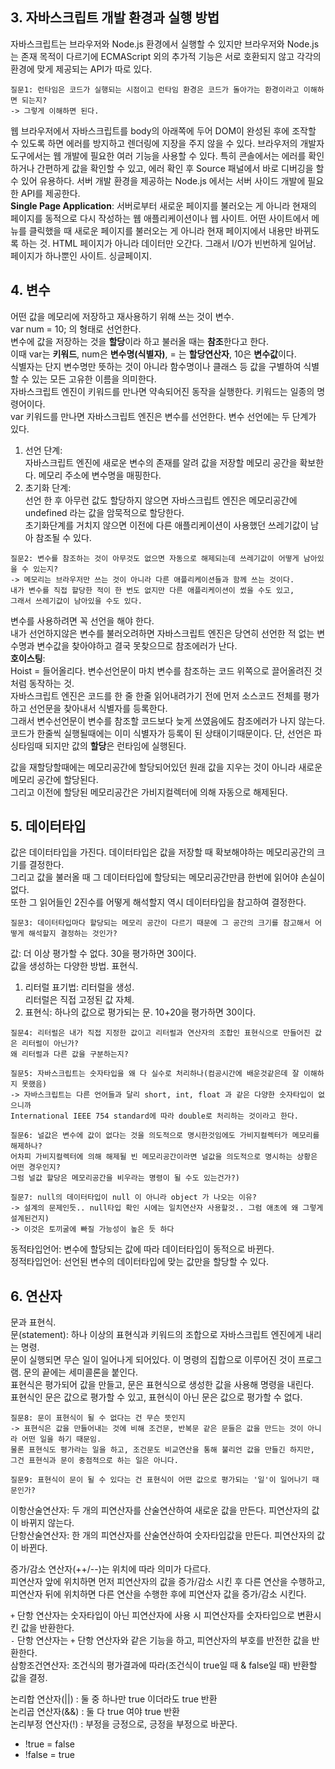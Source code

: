 ## 3. 자바스크립트 개발 환경과 실행 방법  

자바스크립트는 브라우저와 Node.js 환경에서 실행할 수 있지만 브라우저와 Node.js는 존재 목적이 다르기에 ECMAScript 외의 추가적 기능은 서로 호환되지 않고 각각의 환경에 맞게 제공되는 API가 따로 있다.  
```
질문1: 런타임은 코드가 실행되는 시점이고 런타임 환경은 코드가 돌아가는 환경이라고 이해하면 되는지?
-> 그렇게 이해하면 된다.  
```
웹 브라우저에서 자바스크립트를 body의 아래쪽에 두어 DOM이 완성된 후에 조작할 수 있도록 하면 에러를 방지하고 렌더링에 지장을 주지 않을 수 있다.  브라우저의 개발자도구에서는 웹 개발에 필요한 여러 기능을 사용할 수 있다. 특히 콘솔에서는 에러를 확인하거나 간편하게 값을 확인할 수 있고, 에러 확인 후 Source 패널에서 바로 디버깅을 할 수 있어 유용하다.
서버 개발 환경을 제공하는 Node.js 에서는 서버 사이드 개발에 필요한 API를 제공한다.  
**Single Page Application**: 서버로부터 새로운 페이지를 불러오는 게 아니라 현재의 페이지를 동적으로 다시 작성하는 웹 애플리케이션이나 웹 사이트. 어떤 사이트에서 메뉴를 클릭했을 때 새로운 페이지를 불러오는 게 아니라 현재 페이지에서 내용만 바뀌도록 하는 것. HTML 페이지가 아니라 데이터만 오간다. 그래서 I/O가 빈번하게 일어남. 페이지가 하나뿐인 사이트. 싱글페이지.


## 4. 변수  

어떤 값을 메모리에 저장하고 재사용하기 위해 쓰는 것이 변수.  
var num = 10; 의 형태로 선언한다.  
변수에 값을 저장하는 것을 **할당**이라 하고 불러올 때는 **참조**한다고 한다.  
이때 var는 **키워드**, num은 **변수명(식별자)**, = 는 **할당연산자**, 10은 **변수값**이다.  
식별자는 단지 변수명만 뜻하는 것이 아니라 함수명이나 클래스 등 값을 구별하여 식별할 수 있는 모든 고유한 이름을 의미한다.  
자바스크립트 엔진이 키워드를 만나면 약속되어진 동작을 실행한다. 키워드는 일종의 명령어이다.  
var 키워드를 만나면 자바스크립트 엔진은 변수를 선언한다.
변수 선언에는 두 단계가 있다.  

1. 선언 단계:  
자바스크립트 엔진에 새로운 변수의 존재를 알려 값을 저장할 메모리 공간을 확보한다. 메모리 주소에 변수명을 매핑한다.  
2. 초기화 단계:  
선언 한 후 아무런 값도 할당하지 않으면 자바스크립트 엔진은 메모리공간에 undefined 라는 값을 암묵적으로 할당한다.  
초기화단계를 거치지 않으면 이전에 다른 애플리케이션이 사용했던 쓰레기값이 남아 참조될 수 있다.  
```
질문2: 변수를 참조하는 것이 아무것도 없으면 자동으로 해제되는데 쓰레기값이 어떻게 남아있을 수 있는지?  
-> 메모리는 브라우저만 쓰는 것이 아니라 다른 애플리케이션들과 함께 쓰는 것이다.  
내가 변수를 직접 할당한 적이 한 번도 없지만 다른 애플리케이션이 썼을 수도 있고,  
그래서 쓰레기값이 남아있을 수도 있다.  
```


변수를 사용하려면 꼭 선언을 해야 한다.  
내가 선언하지않은 변수를 불러오려하면 자바스크립트 엔진은 당연히 선언한 적 없는 변수명과 변수값을 찾아야하고 결국 못찾으므로 참조에러가 난다.  
**호이스팅**:  
Hoist = 들어올리다. 변수선언문이 마치 변수를 참조하는 코드 위쪽으로 끌어올려진 것처럼 동작하는 것.  
자바스크립트 엔진은 코드를 한 줄 한줄 읽어내려가기 전에 먼저 소스코드 전체를 평가하고 선언문을 찾아내서 식별자를 등록한다.  
그래서 변수선언문이 변수를 참조할 코드보다 늦게 쓰였음에도 참조에러가 나지 않는다.  
코드가 한줄씩 실행될때에는 이미 식별자가 등록이 된 상태이기때문이다. 단, 선언은 파싱타임때 되지만 값의 **할당**은 런타임에 실행된다.  

값을 재할당할때에는 메모리공간에 할당되어있던 원래 값을 지우는 것이 아니라 새로운 메모리 공간에 할당된다.  
그리고 이전에 할당된 메모리공간은 가비지컬렉터에 의해 자동으로 해제된다.


## 5. 데이터타입  

값은 데이터타입을 가진다. 데이터타입은 값을 저장할 때 확보해야하는 메모리공간의 크기를 결정한다.  
그리고 값을 불러올 때 그 데이터타입에 할당되는 메모리공간만큼 한번에 읽어야 손실이 없다.  
또한 그 읽어들인 2진수를 어떻게 해석할지 역시 데이터타입을 참고하여 결정한다.
```
질문3: 데이터타입마다 할당되는 메모리 공간이 다르기 때문에 그 공간의 크기를 참고해서 어떻게 해석할지 결정하는 것인가?  
```
값: 더 이상 평가할 수 없다. 30을 평가하면 30이다.  
값을 생성하는 다양한 방법. 표현식.  
1. 리터럴 표기법: 리터럴을 생성.  
리터럴은 직접 고정된 값 자체.  
2. 표현식: 하나의 값으로 평가되는 문. 10+20을 평가하면 30이다.  

```
질문4: 리터럴은 내가 직접 지정한 값이고 리터럴과 연산자의 조합인 표현식으로 만들어진 값은 리터럴이 아닌가?  
왜 리터럴과 다른 값을 구분하는지?  
```
```
질문5: 자바스크립트는 숫자타입을 왜 다 실수로 처리하나(컴공시간에 배운것같은데 잘 이해하지 못했음)  
-> 자바스크립트는 다른 언어들과 달리 short, int, float 과 같은 다양한 숫자타입이 없으니까 
International IEEE 754 standard에 따라 double로 처리하는 것이라고 한다.  
```
```
질문6: 널값은 변수에 값이 없다는 것을 의도적으로 명시한것임에도 가비지컬렉터가 메모리를 해제하나?  
어차피 가비지컬렉터에 의해 해제될 빈 메모리공간이라면 널값을 의도적으로 명시하는 상황은 어떤 경우인지?  
그럼 널값 할당은 메모리공간을 비우라는 명령이 될 수도 있는건가?)    
```
```
질문7: null의 데이터타입이 null 이 아니라 object 가 나오는 이유?  
-> 설계의 문제인듯.. null타입 확인 시에는 일치연산자 사용할것.. 그럼 애초에 왜 그렇게 설계된건지)
-> 이것은 토끼굴에 빠질 가능성이 높은 듯 하다  
```

동적타입언어: 변수에 할당되는 값에 따라 데이터타입이 동적으로 바뀐다.  
정적타입언어: 선언된 변수의 데이터타입에 맞는 값만을 할당할 수 있다.  

## 6. 연산자  

문과 표현식.  
문(statement): 하나 이상의 표현식과 키워드의 조합으로 자바스크립트 엔진에게 내리는 명령.  
문이 실행되면 무슨 일이 일어나게 되어있다. 이 명령의 집합으로 이루어진 것이 프로그램. 문의 끝에는 세미콜론을 붙인다.  
표현식은 평가되어 값을 만들고, 문은 표현식으로 생성한 값을 사용해 명령을 내린다.  
표현식인 문은 값으로 평가할 수 있고, 표현식이 아닌 문은 값으로 평가할 수 없다.  
```
질문8: 문이 표현식이 될 수 없다는 건 무슨 뜻인지  
-> 표현식은 값을 만들어내는 것에 비해 조건문, 반복문 같은 문들은 값을 만드는 것이 아니라 어떤 일을 하기 때문임.  
물론 표현식도 평가라는 일을 하고, 조건문도 비교연산을 통해 불리언 값을 만들긴 하지만,  
그건 표현식과 문이 중점적으로 하는 일은 아니다.  
```
```
질문9: 표현식이 문이 될 수 있다는 건 표현식이 어떤 값으로 평가되는 '일'이 일어나기 때문인가?  
```
이항산술연산자: 두 개의 피연산자를 산술연산하여 새로운 값을 만든다. 피연산자의 값이 바뀌지 않는다.  
단항산술연산자: 한 개의 피연산자를 산술연산하여 숫자타입값을 만든다. 피연산자의 값이 바뀐다.  

증가/감소 연산자(++/--)는 위치에 따라 의미가 다르다.  
피연산자 앞에 위치하면 먼저 피연산자의 값을 증가/감소 시킨 후 다른 연산을 수행하고,  
피연산자 뒤에 위치하면 다른 연산을 수행한 후에 피연산자 값을 증가/감소 시킨다.  

`+` 단항 연산자는 숫자타입이 아닌 피연산자에 사용 시 피연산자를 숫자타입으로 변환시킨 값을 반환한다.  
`-` 단항 연산자는 `+` 단항 연산자와 같은 기능을 하고, 피연산자의 부호를 반전한 값을 반환한다.  
삼항조건연산자: 조건식의 평가결과에 따라(조건식이 true일 때 & false일 때) 반환할 값을 결정.  

논리합 연산자(||) : 둘 중 하나만 true 이더라도 true 반환  
논리곱 연산자(&&) : 둘 다 true 여야 true 반환  
논리부정 연산자(!) : 부정을 긍정으로, 긍정을 부정으로 바꾼다.  
- !true = false  
- !false = true  
